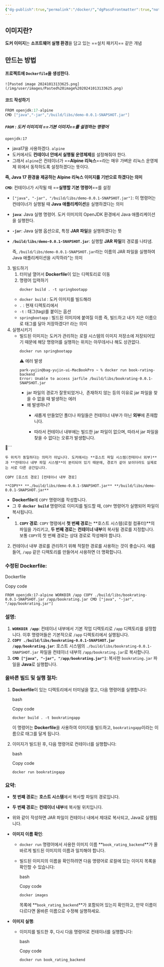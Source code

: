 ```yaml
---
{"dg-publish":true,"permalink":"/docker/","dgPassFrontmatter":true,"noteIcon":""}
---
```



## 이미지란?
**도커 이미지**는 **소프트웨어 실행 환경**을 담고 있는 ==설치 패키지== 같은 개념

## 만드는 방법

#### 프로젝트에 `Dockerfile`을 생성한다.
	![Pasted image 20241013133625.png](/img/user/images/Pasted%20image%2020241013133625.png)
#### 코드 작성하기 
```java
FROM openjdk:17-alpine
CMD ["java","-jar","/build/libs/demo-0.0.1-SNAPSHOT.jar"]
```

##### `FROM` : 도커 이미지의 ==기본 이미지==를 설정하는 명령어
`openjdk:17`
- java17을 사용하겠다.
`alpine`
- 도커에서도 **컨테이너 안에서 실행될 운영체제**를 설정해줘야 한다. 
- 그래서 `alpine`은 컨테이너가 ==**Alpine 리눅스**==라는 매우 가벼운 리눅스 운영체제 위에서 동작하도록 설정하겠다는 뜻이다.

**즉, Java 17 환경을 제공하는 Alpine 리눅스 이미지를 기반으로 하겠다는 의미**

**`CMD`**: 컨테이너가 시작될 때 ==**실행할 기본 명령어**==를 설정
- `["java", "-jar", "/build/libs/demo-0.0.1-SNAPSHOT.jar"]`: 이 명령어는 컨테이너가 실행될 때 **Java 애플리케이션**을 실행하겠다는 의미
	
- **`java`**: Java 실행 명령어. 도커 이미지의 OpenJDK 환경에서 Java 애플리케이션을 실행한다.
	
- **`-jar`**: Java 실행 옵션으로, 특정 **JAR 파일**을 실행하겠다는 뜻
	
- **`/build/libs/demo-0.0.1-SNAPSHOT.jar`**: 실행할 **JAR 파일**의 경로를 나타냄.
	    
	
	즉, `/build/libs/demo-0.0.1-SNAPSHOT.jar`라는 이름의 JAR 파일을 실행하여 Java 애플리케이션을 시작하라"는 의미
3. 빌드하기
	1. 터미널 열어서 **Dockerfile**이 있는 디렉토리로 이동
	2. 명령어 입력하기
		```shell
		docker build . -t springbootapp
		```
	- `docker build` :  도커 이미지를 빌드해라
	- `.` : 현재 디렉토리에서
	- `-t` : 태그(tag)를 붙이는 옵션 
	- `springbootapp` : 빌드된 이미지에 붙여질 이름
	즉, 빌드하고 내가 지은 이름으로 태그를 달아 저장하겠다!! 라는 의미 
4. 실행시키기
	- 빌드된 이미지는 도커가 관리하는 로컬 시스템의 이미지 저장소에 저장되어있기 때문에 해당 명령어를 실행하는 위치는 아무데서나 해도 상관없다. 
		```shell
		docker run springbootapp
		```
		⚠️ 에러 발생
		```shell
		park-yujin@bag-yujin-ui-MacBookPro ~ % docker run book-rating-backend
		Error: Unable to access jarfile /build/libs/bookrating-0.0.1-SNAPSHOT.jar
		```
		-  jar 파일의 경로가 잘못되었거나,  존재하지 않는 등의 이유로 jar 파일을 찾을 수 없을 때 발생하는 에러
		- 왜 발생하나?
			- 새롭게 만들었던 폴더나 파일들은 컨테이너 내부가 아닌 **외부**에 존재합니다.

			-  따라서 컨테이너 내부에는 빌드한 jar 파일이 없으며, 따라서 jar 파일을 찾을 수 없다는 오류가 발생합니다.

```

```shell
두 위치가 동일하다는 의미가 아닙니다. 도커에서는 **호스트 파일 시스템(컨테이너 외부)**과 **컨테이너 내부 파일 시스템**이 분리되어 있기 때문에, 경로가 같아 보이더라도 실제로는 서로 다른 공간입니다.

COPY [호스트 경로] [컨테이너 내부 경로]

**COPY** **./build/libs/demo-0.0.1-SNAPSHOT.jar** **/build/libs/demo-0.0.1-SNAPSHOT.jar**

```

- **Dockerfile**에 `COPY` 명령어를 작성합니다.
- 그 후 **`docker build`** 명령어로 이미지를 빌드할 때, `COPY` 명령어가 실행되어 파일이 복사됩니다.
- 1. **`COPY` 경로**: `COPY` 명령에서 **첫 번째 경로**는 **호스트 시스템(로컬 컴퓨터)**의 파일을 가리키고, **두 번째 경로**는 **컨테이너 내부**의 복사될 경로를 지정합니다. 보통 `COPY`의 첫 번째 경로는 상대 경로로 작성해야 합니다.
    
2. 컨테이너 내부 경로를 관리하기 위해 적절한 경로를 사용하는 것이 좋습니다. 예를 들어, `/app` 같은 디렉토리를 만들어서 사용하면 더 명확합니다.
    

### 수정된 Dockerfile:

Dockerfile

Copy code

`FROM openjdk:17-alpine WORKDIR /app COPY ./build/libs/bookrating-0.0.1-SNAPSHOT.jar /app/bookrating.jar CMD ["java", "-jar", "/app/bookrating.jar"]`

### 설명:

1. **`WORKDIR /app`**: 컨테이너 내부에서 기본 작업 디렉토리로 `/app` 디렉토리를 설정합니다. 이후 명령어들은 기본적으로 `/app` 디렉토리에서 실행됩니다.
2. **`COPY ./build/libs/bookrating-0.0.1-SNAPSHOT.jar /app/bookrating.jar`**: 호스트 시스템의 `./build/libs/bookrating-0.0.1-SNAPSHOT.jar` 파일을 컨테이너 내부의 `/app/bookrating.jar`로 복사합니다.
3. **`CMD ["java", "-jar", "/app/bookrating.jar"]`**: 복사한 `bookrating.jar` 파일을 **Java**로 실행합니다.

### 올바른 빌드 및 실행 절차:

1. **Dockerfile**이 있는 디렉토리에서 터미널을 열고, 다음 명령어를 실행합니다:
    
    bash
    
    Copy code
    
    `docker build . -t bookratingapp`
    
    이 명령어는 **Dockerfile**을 사용하여 이미지를 빌드하고, `bookratingapp`이라는 이름으로 태그를 달게 됩니다.
    
2. 이미지가 빌드된 후, 다음 명령어로 컨테이너를 실행합니다:
    
    bash
    
    Copy code
    
    `docker run bookratingapp`
    

### 요약:

- **첫 번째 경로**는 **호스트 시스템**에서 복사할 파일의 경로입니다.
- **두 번째 경로**는 **컨테이너 내부**에 복사될 위치입니다.
- 위와 같이 작성하면 JAR 파일이 컨테이너 내에서 제대로 복사되고, Java로 실행됩니다.






- **이미지 이름 확인**:
    
    - `docker run` 명령어에서 사용한 이미지 이름 **`book_rating_backend`**가 올바르게 빌드된 이미지의 이름과 일치해야 합니다.
    - 빌드된 이미지의 이름을 확인하려면 다음 명령어로 로컬에 있는 이미지 목록을 확인할 수 있습니다:
        
        bash
        
        Copy code
        
        `docker images`
        
        목록에 **`book_rating_backend`**가 포함되어 있는지 확인하고, 만약 이름이 다르다면 올바른 이름으로 수정해 실행하세요.
- **이미지 실행**:
    
    - 이미지를 빌드한 후, 다시 다음 명령어로 컨테이너를 실행합니다:
        
        bash
        
        Copy code
        
        `docker run book_rating_backend`

